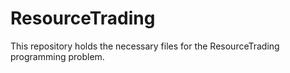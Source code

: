 ResourceTrading
===============
This repository holds the necessary files for the ResourceTrading programming problem.
